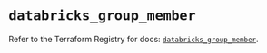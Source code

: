 # `databricks_group_member`

Refer to the Terraform Registry for docs: [`databricks_group_member`](https://registry.terraform.io/providers/databricks/databricks/1.35.0/docs/resources/group_member).
